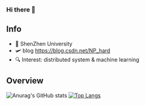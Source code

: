 ### Hi there 👋
## Info
* 🏫 ShenZhen University
* 🛩️ blog https://blog.csdn.net/NP_hard
* 🔍 Interest: distributed system & machine learning

## Overview
![Anurag's GitHub stats](https://github-readme-stats.vercel.app/api?username=David-deng-yeah&show_icons=true&theme=radical)
[![Top Langs](https://github-readme-stats.vercel.app/api/top-langs/?username=David-deng-yeah&layout=compact&theme=radical)](https://github.com/anuraghazra/github-readme-stats)
